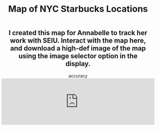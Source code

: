 <style>
  body {
    margin: 0;
    padding: 0;
  }

  .container {
    display: flex;
    flex-direction: column;
    align-items: center;
    padding: 0 20px;
  }

  .map-container {
    display: flex;
    justify-content: center;
    width: calc(100% - 10px); /* Use percentages for responsive width, with 5px margin on either side */
    margin: 0 5px;
  }

  .map-container iframe {
    width: 100%; /* iframe takes up the full width of the .map-container */
    height: auto; /* To maintain aspect ratio, you can set height to auto, or set to a certain vh value based on your design */
    border: 0;
  }

  @media only screen and (max-width: 600px) {
    /* For screens smaller than 600px, you might want to set different styles. This is just an example */
    .map-container {
      margin: 0; /* maybe remove margins on smaller screens */
    }
  }
</style>

<div class="container">
  <h1 align="center">Map of NYC Starbucks Locations</h1>
  <h2 align="center">I created this map for Annabelle to track her work with SEIU. Interact with the map here, and download a high-def image of the map using the image selector option in the display.</h2>
  accuracy
</div>

<div class="map-container">
  <iframe src="https://arcgis.com/apps/instant/basic/index.html?appid=0601617b03794f3289d97be15fad9d89&locale=en-us" frameborder="0" allowfullscreen>iFrames are not supported on this page.</iframe>
</div>
